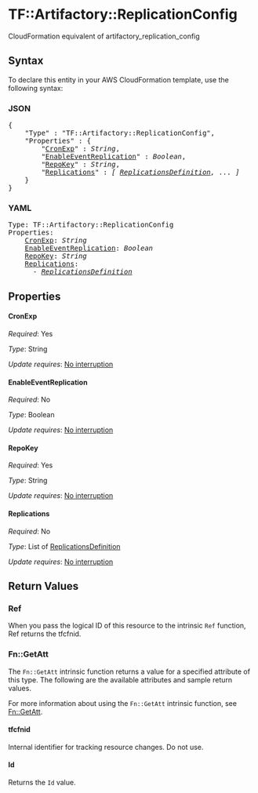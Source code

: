 # TF::Artifactory::ReplicationConfig

CloudFormation equivalent of artifactory_replication_config

## Syntax

To declare this entity in your AWS CloudFormation template, use the following syntax:

### JSON

<pre>
{
    "Type" : "TF::Artifactory::ReplicationConfig",
    "Properties" : {
        "<a href="#cronexp" title="CronExp">CronExp</a>" : <i>String</i>,
        "<a href="#enableeventreplication" title="EnableEventReplication">EnableEventReplication</a>" : <i>Boolean</i>,
        "<a href="#repokey" title="RepoKey">RepoKey</a>" : <i>String</i>,
        "<a href="#replications" title="Replications">Replications</a>" : <i>[ <a href="replicationsdefinition.md">ReplicationsDefinition</a>, ... ]</i>
    }
}
</pre>

### YAML

<pre>
Type: TF::Artifactory::ReplicationConfig
Properties:
    <a href="#cronexp" title="CronExp">CronExp</a>: <i>String</i>
    <a href="#enableeventreplication" title="EnableEventReplication">EnableEventReplication</a>: <i>Boolean</i>
    <a href="#repokey" title="RepoKey">RepoKey</a>: <i>String</i>
    <a href="#replications" title="Replications">Replications</a>: <i>
      - <a href="replicationsdefinition.md">ReplicationsDefinition</a></i>
</pre>

## Properties

#### CronExp

_Required_: Yes

_Type_: String

_Update requires_: [No interruption](https://docs.aws.amazon.com/AWSCloudFormation/latest/UserGuide/using-cfn-updating-stacks-update-behaviors.html#update-no-interrupt)

#### EnableEventReplication

_Required_: No

_Type_: Boolean

_Update requires_: [No interruption](https://docs.aws.amazon.com/AWSCloudFormation/latest/UserGuide/using-cfn-updating-stacks-update-behaviors.html#update-no-interrupt)

#### RepoKey

_Required_: Yes

_Type_: String

_Update requires_: [No interruption](https://docs.aws.amazon.com/AWSCloudFormation/latest/UserGuide/using-cfn-updating-stacks-update-behaviors.html#update-no-interrupt)

#### Replications

_Required_: No

_Type_: List of <a href="replicationsdefinition.md">ReplicationsDefinition</a>

_Update requires_: [No interruption](https://docs.aws.amazon.com/AWSCloudFormation/latest/UserGuide/using-cfn-updating-stacks-update-behaviors.html#update-no-interrupt)

## Return Values

### Ref

When you pass the logical ID of this resource to the intrinsic `Ref` function, Ref returns the tfcfnid.

### Fn::GetAtt

The `Fn::GetAtt` intrinsic function returns a value for a specified attribute of this type. The following are the available attributes and sample return values.

For more information about using the `Fn::GetAtt` intrinsic function, see [Fn::GetAtt](https://docs.aws.amazon.com/AWSCloudFormation/latest/UserGuide/intrinsic-function-reference-getatt.html).

#### tfcfnid

Internal identifier for tracking resource changes. Do not use.

#### Id

Returns the <code>Id</code> value.

